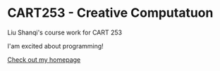 # CART253 - Creative Computatuon

Liu Shanqi's course work for CART 253

I'am excited about programming!


[Check out my homepage](https://www.pinpinbarr.com/)
